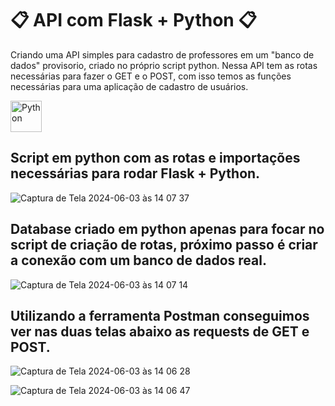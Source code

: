 # 📋 API com Flask + Python 📋

Criando uma API simples para cadastro de professores em um "banco de dados" provisorio, criado no próprio script python.
Nessa API tem as rotas necessárias para fazer o GET e o POST, com isso temos as funções necessárias para uma aplicação de cadastro de usuários.

<div style="display:inline_block" >
  
 <img align="center" alt="Python" src="https://cdn.picpng.com/logo/language-logo-python-44976.png" style="height:50px; width:auto" target="_blank">

## Script em python com as rotas e importações necessárias para rodar Flask + Python.

![Captura de Tela 2024-06-03 às 14 07 37](https://github.com/caioassis-dev/projeto_python_cadastroSquads/assets/61170444/b035152e-deb5-45e7-84a4-bae9a5ae7340)

## Database criado em python apenas para focar no script de criação de rotas, próximo passo é criar a conexão com um banco de dados real.

![Captura de Tela 2024-06-03 às 14 07 14](https://github.com/caioassis-dev/projeto_python_cadastroSquads/assets/61170444/8ef29c93-d5d1-49ae-a4db-026c96aa3542)

## Utilizando a ferramenta Postman conseguimos ver nas duas telas abaixo as requests de GET e POST.

![Captura de Tela 2024-06-03 às 14 06 28](https://github.com/caioassis-dev/projeto_python_cadastroSquads/assets/61170444/42827f8f-263d-45ef-978e-f67cd9343d25)

![Captura de Tela 2024-06-03 às 14 06 47](https://github.com/caioassis-dev/projeto_python_cadastroSquads/assets/61170444/b04a024e-6f5e-49d4-998f-288f6bab4658)

